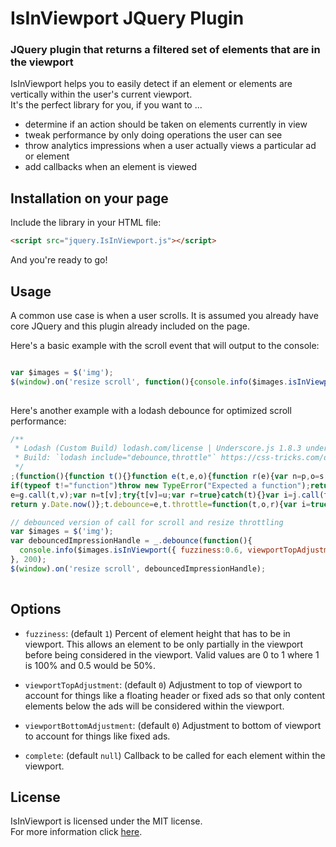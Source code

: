 # IsInViewport JQuery Plugin
### JQuery plugin that returns a filtered set of elements that are in the viewport
IsInViewport helps you to easily detect if an element or elements are vertically within the user's current viewport.  
It's the perfect library for you, if you want to ...

* determine if an action should be taken on elements currently in view
* tweak performance by only doing operations the user can see
* throw analytics impressions when a user actually views a particular ad or element
* add callbacks when an element is viewed

## Installation on your page

Include the library in your HTML file:

```html
<script src="jquery.IsInViewport.js"></script>
```
And you're ready to go!  

## Usage

A common use case is when a user scrolls. It is assumed you already have core JQuery and this plugin already included on the page.

Here's a basic example with the scroll event that will output to the console:

```javascript

var $images = $('img');
$(window).on('resize scroll', function(){console.info($images.isInViewport())});
        
```

Here's another example with a lodash debounce for optimized scroll performance:

```javascript
/**
 * Lodash (Custom Build) lodash.com/license | Underscore.js 1.8.3 underscorejs.org/LICENSE
 * Build: `lodash include="debounce,throttle"` https://css-tricks.com/debouncing-throttling-explained-examples/
 */
;(function(){function t(){}function e(t,e,o){function r(e){var n=p,o=s;return p=s=u,g=e,y=t.apply(o,n)}function f(t){var n=t-m;return t-=g,m===u||n>=e||0>n||v&&t>=b}function a(){var t=h();if(f(t))return c(t);var n,o=setTimeout;n=t-g,t=e-(t-m),n=v?O(t,b-n):t,d=o(a,n)}function c(t){return d=u,T&&p?r(t):(p=s=u,y)}function l(){var t=h(),n=f(t);if(p=arguments,s=this,m=t,n){if(d===u)return g=t=m,d=setTimeout(a,e),j?r(t):y;if(v)return d=setTimeout(a,e),r(m)}return d===u&&(d=setTimeout(a,e)),y}var p,s,b,y,d,m,g=0,j=false,v=false,T=true;
if(typeof t!="function")throw new TypeError("Expected a function");return e=i(e)||0,n(o)&&(j=!!o.leading,b=(v="maxWait"in o)?x(i(o.maxWait)||0,e):b,T="trailing"in o?!!o.trailing:T),l.cancel=function(){d!==u&&clearTimeout(d),g=0,p=m=s=d=u},l.flush=function(){return d===u?y:c(h())},l}function n(t){var e=typeof t;return null!=t&&("object"==e||"function"==e)}function o(t){return null!=t&&typeof t=="object"}function r(t){var e;if(!(e=typeof t=="symbol")&&(e=o(t))){if(null==t)t=t===u?"[object Undefined]":"[object Null]";else if(v&&v in Object(t)){
e=g.call(t,v);var n=t[v];try{t[v]=u;var r=true}catch(t){}var i=j.call(t);r&&(e?t[v]=n:delete t[v]),t=i}else t=j.call(t);e="[object Symbol]"==t}return e}function i(t){if(typeof t=="number")return t;if(r(t))return f;if(n(t)&&(t=typeof t.valueOf=="function"?t.valueOf():t,t=n(t)?t+"":t),typeof t!="string")return 0===t?t:+t;t=t.replace(a,"");var e=l.test(t);return e||p.test(t)?s(t.slice(2),e?2:8):c.test(t)?f:+t}var u,f=NaN,a=/^\s+|\s+$/g,c=/^[-+]0x[0-9a-f]+$/i,l=/^0b[01]+$/i,p=/^0o[0-7]+$/i,s=parseInt,b=typeof self=="object"&&self&&self.Object===Object&&self,y=typeof global=="object"&&global&&global.Object===Object&&global||b||Function("return this")(),d=(b=typeof exports=="object"&&exports&&!exports.nodeType&&exports)&&typeof module=="object"&&module&&!module.nodeType&&module,m=Object.prototype,g=m.hasOwnProperty,j=m.toString,v=(m=y.Symbol)?m.toStringTag:u,x=Math.max,O=Math.min,h=function(){
return y.Date.now()};t.debounce=e,t.throttle=function(t,o,r){var i=true,u=true;if(typeof t!="function")throw new TypeError("Expected a function");return n(r)&&(i="leading"in r?!!r.leading:i,u="trailing"in r?!!r.trailing:u),e(t,o,{leading:i,maxWait:o,trailing:u})},t.isObject=n,t.isObjectLike=o,t.isSymbol=r,t.now=h,t.toNumber=i,t.VERSION="4.17.5",typeof define=="function"&&typeof define.amd=="object"&&define.amd?(y._=t, define(function(){return t})):d?((d.exports=t)._=t,b._=t):y._=t}).call(this);

// debounced version of call for scroll and resize throttling
var $images = $('img');
var debouncedImpressionHandle = _.debounce(function(){
  console.info($images.isInViewport({ fuzziness:0.6, viewportTopAdjustment:90 }));
}, 200);
$(window).on('resize scroll', debouncedImpressionHandle);
        
```
           
## Options

- `fuzziness`: (default `1`) Percent of element height that has to be in viewport.  This allows an element to be only partially in the viewport before being considered in the viewport.  Valid values are 0 to 1 where 1 is 100% and 0.5 would be 50%.

- `viewportTopAdjustment`: (default `0`) Adjustment to top of viewport to account for things like a floating header or fixed ads so that only content elements below the ads will be considered within the viewport.

- `viewportBottomAdjustment`: (default `0`) Adjustment to bottom of viewport to account for things like fixed ads.  

- `complete`: (default `null`) Callback to be called for each element within the viewport.


## License

IsInViewport is licensed under the MIT license.  
For more information click [here](https://github.com/davidgailey/is-in-viewport-jquery-plugin/blob/master/LICENSE).

